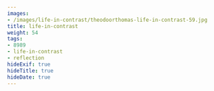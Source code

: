 ```yaml
---
images:
- /images/life-in-contrast/theodoorthomas-life-in-contrast-59.jpg
title: life-in-contrast
weight: 54
tags:
- 8989
- life-in-contrast
- reflection
hideExif: true
hideTitle: true
hideDate: true
---
```


